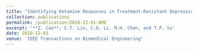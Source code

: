 ```yaml
---
title: "Identifying Ketamine Responses in Treatment-Resistant Depression Using a Wearable Forehead EEG"
collection: publications
permalink: /publication/2018-12-01-BME
excerpt: '**Z. Cao**, C.T. Lin, C.D. Li. M.H. Chen, and T.P. Su'
date: 2018-12-01
venue: 'IEEE Transactions on Biomedical Engineering'
---
```

